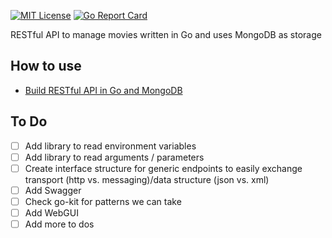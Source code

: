 [![MIT License](http://img.shields.io/badge/license-MIT-blue.svg?style=flat)](LICENSE) [![Go Report Card](https://goreportcard.com/badge/github.com/hanneslehmann/sample-application)](https://goreportcard.com/report/github.com/hanneslehmann/sample-application)

RESTful API to manage movies written in Go and uses MongoDB as storage

## How to use

* [Build RESTful API in Go and MongoDB](http://www.blog.labouardy.com/build-restful-api-in-go-and-mongodb/)


## To Do

- [ ] Add library to read environment variables
- [ ] Add library to read arguments / parameters
- [ ] Create interface structure for generic endpoints to easily exchange transport (http vs. messaging)/data structure (json vs. xml)
- [ ] Add Swagger
- [ ] Check go-kit for patterns we can take
- [ ] Add WebGUI
- [ ] Add more to dos
